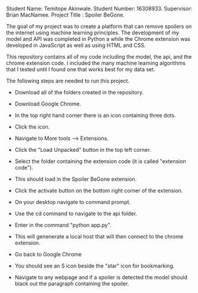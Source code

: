 Student Name: Temitope Akinwale.
Student Number: 16308933.
Supervisor: Brian MacNamee.
Project Title : Spoiler BeGone.

The goal of my project was to create a platform that can remove spoilers on the internet using machine learning principles. The development of my model and API was completed in Python a while the Chrome extension was developed in JavaScript as well as using HTML and CSS. 

This repository contains all of my code including the model, the api, and the chrome extension code. I included the many machine learning algorithms that I tested until I found one that works best for my data set. 

The following steps are needed to run this project.
- Download all of the folders created in the repository.
- Download Google Chrome.
- In the top right hand corner there is an icon containing three dots.
- Click the icon.
- Navigate to More tools --> Extensions.
- Click the "Load Unpacked" button in the top left corner.
- Select the folder containing the extension code (it is called "extension code").
- This should load in the Spoiler BeGone extension.
- Click the activate button on the bottom right corner of the extension.

- On your desktop navigate to command prompt.
- Use the cd command to navigate to the api folder.
- Enter in the command "python app.py". 
- This will genenerate a local host that will then connect to the chrome extension.

- Go back to Google Chrome
- You should see an S icon beside the "star" icon for bookmarking.
- Navigate to any webpage and if a spoiler is detected the model should black out the paragraph containing the spoiler.



